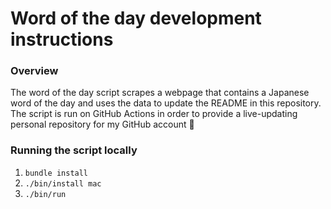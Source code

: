# Word of the day development instructions

### Overview
The word of the day script scrapes a webpage that contains a Japanese word of the day and uses the data to update the README in this repository. The script is run on GitHub Actions in order to provide a live-updating personal repository for my GitHub account 🤖

### Running the script locally
1. `bundle install`
2. `./bin/install mac`
3. `./bin/run`
